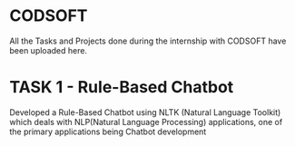 # CODSOFT
All the Tasks and Projects done during the internship with CODSOFT have been uploaded here.

# TASK 1 - Rule-Based Chatbot

Developed a Rule-Based Chatbot using NLTK (Natural Language Toolkit) which deals with NLP(Natural Language Processing) applications, one of the primary applications being Chatbot development

